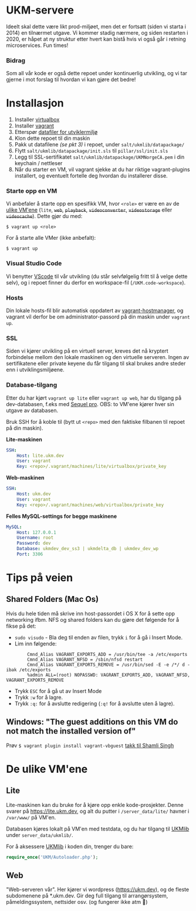 # UKM-servere
Ideelt skal dette være likt prod-miljøet, men det er fortsatt (siden vi starta i 2014) en tilnærmet utgave. Vi kommer stadig nærmere, og siden restarten i 2020, er håpet at ny struktur etter hvert kan bistå hvis vi også går i retning microservices. Fun times!

### Bidrag
Som all vår kode er også dette repoet under kontinuerlig utvikling, og vi tar gjerne i mot forslag til hvordan vi kan gjøre det bedre!

Installasjon
===
1. Installer [virtualbox](https://www.virtualbox.org/) 
2. Installer [vagrant](http://www.vagrantup.com/)
3. Etterspør [datafiler for utviklermiljø](mailto:support@ukm.no?subject=UKMdev_datafiler)
4. Klon dette repoet til din maskin
5. Pakk ut datafilene *(se pkt 3)* i repoet, under `salt/ukmlib/datapackage/`
6. Flytt `salt/ukmlib/datapackage/init.sls` til `pillar/ssl/init.sls`
6. Legg til SSL-sertifikatet `salt/ukmlib/datapackage/UKMNorgeCA.pem` i din keychain / nettleser
7. Når du starter en VM, vil vagrant sjekke at du har riktige vagrant-plugins installert, og eventuelt fortelle deg hvordan du installerer disse.

### Starte opp en VM
Vi anbefaler å starte opp en spesifikk VM, hvor `<role>` er være en av de [ulike VM'ene](#de-ulike-vmene) (`lite`, ~~`web`~~, ~~`playback`~~, ~~`videoconverter`~~, ~~`videostorage`~~ eller ~~`videocache`~~). Dette gjør du med:

`$ vagrant up <role> `

For å starte alle VMer (ikke anbefalt):

`$ vagrant up`

### Visual Studio Code
Vi benytter [VScode](https://code.visualstudio.com/download) til vår utvikling (du står selvfølgelig fritt til å velge dette selv), og i repoet finner du derfor en workspace-fil (`/UKM.code-workspace`).

### Hosts
Din lokale hosts-fil blir automatisk oppdatert av [vagrant-hostmanager](https://github.com/devopsgroup-io/vagrant-hostmanager), og vagrant vil derfor be om administrator-passord på din maskin under `vagrant up`.

### SSL
Siden vi kjører utvikling på en virtuell server, kreves det nå kryptert forbindelse mellom den lokale maskinen og den virtuelle serveren. Ingen av sertifikatene eller private keyene du får tilgang til skal brukes andre steder enn i utviklingsmiljøene.

### Database-tilgang
Etter du har kjørt `vagrant up lite` eller `vagrant up web`, har du tilgang på dev-databasen, f.eks med [Sequel pro](https://sequelpro.com/download). OBS: to VM'ene kjører hver sin utgave av databasen.

Bruk SSH for å koble til (bytt ut `<repo>` med den faktiske filbanen til repoet på din maskin).

**Lite-maskinen**
```yaml
SSH:
    Host: lite.ukm.dev
    User: vagrant
    Key: <repo>/.vagrant/machines/lite/virtualbox/private_key
```
**Web-maskinen**
```yaml
SSH:
    Host: ukm.dev
    User: vagrant
    Key: <repo>/.vagrant/machines/web/virtualbox/private_key
```
**Felles MySQL-settings for begge maskinene**
```yaml
MySQL:
    Host: 127.0.0.1
    Username: root
    Password: dev
    Database: ukmdev_dev_ss3 | ukmdelta_db | ukmdev_dev_wp
    Port: 3306
```

# Tips på veien

## Shared Folders (Mac Os)
Hvis du hele tiden må skrive inn host-passordet i OS X for å sette opp networking ifbm. NFS og shared folders kan du gjøre det følgende for å fikse på det:

- `sudo visudo` - Bla deg til enden av filen, trykk `i` for å gå i Insert Mode.
- Lim inn følgende: 
```
        Cmnd_Alias VAGRANT_EXPORTS_ADD = /usr/bin/tee -a /etc/exports
        Cmnd_Alias VAGRANT_NFSD = /sbin/nfsd restart
        Cmnd_Alias VAGRANT_EXPORTS_REMOVE = /usr/bin/sed -E -e /*/ d -ibak /etc/exports
        %admin ALL=(root) NOPASSWD: VAGRANT_EXPORTS_ADD, VAGRANT_NFSD, VAGRANT_EXPORTS_REMOVE
```
- Trykk `ESC` for å gå ut av Insert Mode
- Trykk `:w` for å lagre.
- Trykk `:q:` for å avslutte redigering (`:q!` for å avslutte uten å lagre).

## Windows: "The guest additions on this VM do not match the installed version of"
Prøv 
`$ vagrant plugin install vagrant-vbguest` [takk til Shamli Singh](https://medium.com/@botdotcom/installing-virtualbox-and-vagrant-on-windows-10-2e5cbc6bd6ad)


De ulike VM'ene
===

## Lite
Lite-maskinen kan du bruke for å kjøre opp enkle kode-prosjekter. Denne svarer på https://lite.ukm.dev, og alt du putter i `/server_data/lite/` havner i `/var/www/` på VM'en. 

Databasen kjøres lokalt på VM'en med testdata, og du har tilgang til [UKMlib](https://github.com/UKMNorge/UKMAPI/) under `server_data/ukmlib/`.


For å aksessere [UKMlib](https://github.com/UKMNorge/UKMAPI) i koden din, trenger du bare:
```php
require_once('UKM/Autoloader.php');
```

## Web
"Web-serveren vår". Her kjører vi wordpress (https://ukm.dev), og de fleste subdomenene på *.ukm.dev. Gir deg full tilgang til arrangørsystem, påmeldingssystem, nettsider osv. (og fungerer ikke atm 😬)